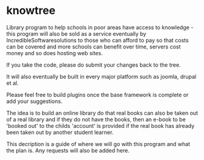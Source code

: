 knowtree
========

Library program to help schools in poor areas have access to knowledge - this program will also be sold as a service eventually  by IncredibleSoftwaresolutions to those  who can afford to pay so that costs can be covered and more schools can benefit over time, servers cost money and so does hosting web sites.

If you take the code, please do submit your changes back to the tree.

It will also eventually be built in every major platform such as joomla, drupal et al.

Please feel free to build plugins once the base framework is complete or add your suggestions.

The idea is to build an online library do that real books can also be taken out of a real library and if they do not have the books, then an e-book to be 'booked out' to the childs 'account' is provided if the real book has already been taken out by another student learner.

This decription is a guide of where we will go with this program and what the plan is. Any requests will also be added here.


